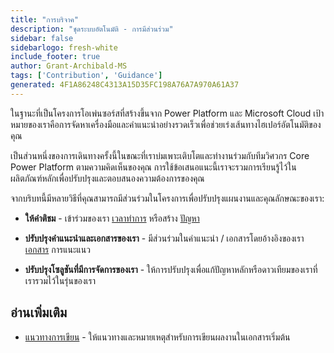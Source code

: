 ```yaml
---
title: "การบริจาค"
description: "ชุดระบบอัตโนมัติ - การมีส่วนร่วม"
sidebar: false
sidebarlogo: fresh-white
include_footer: true
author: Grant-Archibald-MS
tags: ['Contribution', 'Guidance']
generated: 4F1A86248C4313A15D35FC198A76A7A970A61A37
---
```


ในฐานะที่เป็นโครงการโอเพ่นซอร์สที่สร้างขึ้นจาก Power Platform และ Microsoft Cloud เป้าหมายของเราคือการจัดหาเครื่องมือและคําแนะนําอย่างรวดเร็วเพื่อช่วยเร่งเส้นทางไฮเปอร์อัตโนมัติของคุณ

เป็นส่วนหนึ่งของการเดินทางครั้งนี้ในขณะที่เราบ่มเพาะเติบโตและทํางานร่วมกับทีมวิศวกร Core Power Platform ตามความคิดเห็นของคุณ การใช้ข้อเสนอแนะนี้เราจะรวมการเรียนรู้ไว้ในผลิตภัณฑ์หลักเพื่อปรับปรุงและตอบสนองความต้องการของคุณ

จากบริบทนี้มีหลายวิธีที่คุณสามารถมีส่วนร่วมในโครงการเพื่อปรับปรุงแผนงานและคุณลักษณะของเรา:

- **ให้คําติชม** - เข้าร่วมของเรา [เวลาทําการ](/th/office-hours) หรือสร้าง [ปัญหา](/th/contribution/feedback)

- **ปรับปรุงคําแนะนําและเอกสารของเรา** - มีส่วนร่วมในคําแนะนํา / เอกสารโดยอ้างอิงของเรา [เอกสาร](/th/contribution/documentation) การแนะแนว

- **ปรับปรุงโซลูชันที่มีการจัดการของเรา** - ให้การปรับปรุงเพื่อแก้ปัญหาหลักหรือดาวเทียมของเราที่เรารวมไว้ในรุ่นของเรา

## อ่านเพิ่มเติม

- [แนวทางการเขียน](/th/contribution/authoring) - ให้แนวทางและหมายเหตุสําหรับการเขียนผลงานในเอกสารเริ่มต้น
